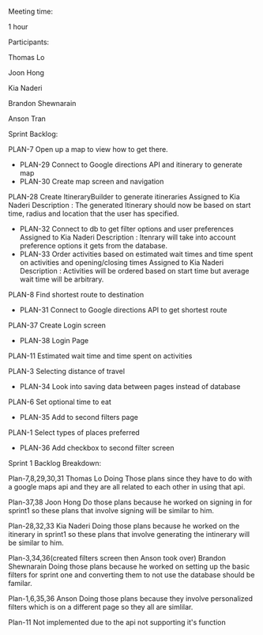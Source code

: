 
Meeting time:

1 hour

Participants:

Thomas Lo

Joon Hong

Kia Naderi

Brandon Shewnarain

Anson Tran

Sprint Backlog:


PLAN-7 Open up a map to view how to get there.
- PLAN-29	Connect to Google directions API and itinerary to generate map
- PLAN-30 Create map screen and navigation

PLAN-28 Create ItineraryBuilder to generate itineraries Assigned to Kia Naderi
Description : The generated Itinerary should now be based on start time, radius and location that the user has specified.
- PLAN-32	Connect to db to get filter options and user preferences Assigned to Kia Naderi
Description : Itenrary will take into account preference options it gets from the database.
- PLAN-33	Order activities based on estimated wait times and time spent on activities and opening/closing times Assigned to Kia Naderi
Description : Activities will be ordered based on start time but average wait time will be arbitrary.

PLAN-8 Find shortest route to destination
- PLAN-31	Connect to Google directions API to get shortest route

PLAN-37 Create Login screen
- PLAN-38	Login Page

PLAN-11 Estimated wait time and time spent on activities

PLAN-3 Selecting distance of travel 
- PLAN-34	Look into saving data between pages instead of database

PLAN-6 Set optional time to eat
- PLAN-35	Add to second filters page

PLAN-1 Select types of places preferred
- PLAN-36	Add checkbox to second filter screen


Sprint 1 Backlog Breakdown:

Plan-7,8,29,30,31 Thomas Lo
Doing Those plans since they have to do with a google maps api and they are all related to each other in using that api.

Plan-37,38 Joon Hong
Do those plans because he worked on signing in for sprint1 so these plans that involve signing will be similar to him.

Plan-28,32,33 Kia Naderi
Doing those plans because he worked on the itinerary in sprint1 so these plans that involve generating the intinerary will be similar to him.

Plan-3,34,36(created filters screen then Anson took over) Brandon Shewnarain
Doing those plans because he worked on setting up the basic filters for sprint one and converting  them to not use the database should be familar.

Plan-1,6,35,36 Anson
Doing those plans because they involve personalized filters which is on a different page so they all are simlilar.

Plan-11 Not implemented due to the api not supporting it's function
